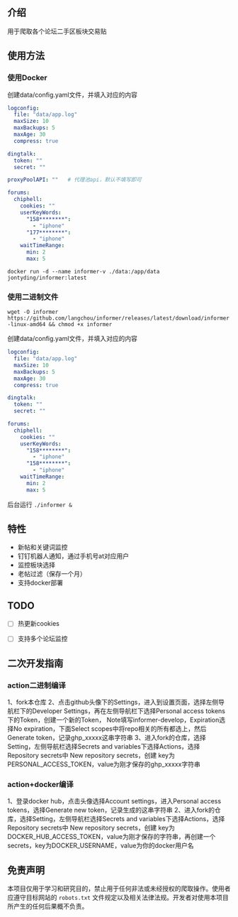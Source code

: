 ## 介绍
用于爬取各个论坛二手区板块交易贴

## 使用方法

### 使用Docker

创建data/config.yaml文件，并填入对应的内容

``` yaml
logconfig:
  file: "data/app.log"
  maxSize: 10
  maxBackups: 5
  maxAge: 30
  compress: true

dingtalk:
  token: ""
  secret: ""

proxyPoolAPI: ""   # 代理池api，默认不填写即可

forums:
  chiphell:
    cookies: ""
    userKeyWords:
      "158********":
        - "iphone"
      "177********":
        - "iphone"
    waitTimeRange:
      min: 2
      max: 5
```

`docker run -d --name informer-v ./data:/app/data jontyding/informer:latest`

### 使用二进制文件
`wget -O informer https://github.com/langchou/informer/releases/latest/download/informer-linux-amd64 && chmod +x informer`

创建data/config.yaml文件，并填入对应的内容

``` yaml
logconfig:
  file: "data/app.log"
  maxSize: 10
  maxBackups: 5
  maxAge: 30
  compress: true

dingtalk:
  token: ""
  secret: ""

forums:
  chiphell:
    cookies: ""
    userKeyWords:
      "158********":
        - "iphone"
      "158********":
        - "iphone"
    waitTimeRange:
      min: 2
      max: 5
```

后台运行
`./informer &`


## 特性

- 新帖和关键词监控
- 钉钉机器人通知，通过手机号at对应用户
- 监控板块选择
- 老帖过滤（保存一个月）
- 支持docker部署


## TODO

- [ ] 热更新cookies
- [ ] 支持多个论坛监控


## 二次开发指南


### action二进制编译
1、fork本仓库
2、点击github头像下的Settings，进入到设置页面，选择左侧导航栏下的Developer Settings，再在左侧导航栏下选择Personal access tokens下的Token，创建一个新的Token，
Note填写informer-develop，Expiration选择No expiration，下面Select scopes中将repo相关的所有都选上，然后Generate token，记录ghp_xxxxx这串字符串
3、进入fork的仓库，选择Setting，左侧导航栏选择Secrets and variables下选择Actions，选择Repository secrets中 New repository secrets，创建 key为PERSONAL_ACCESS_TOKEN，value为刚才保存的ghp_xxxxx字符串

### action+docker编译

1、登录docker hub，点击头像选择Account settings，进入Personal access tokens，选择Generate new token，记录生成的这串字符串
2、进入fork的仓库，选择Setting，左侧导航栏选择Secrets and variables下选择Actions，选择Repository secrets中 New repository secrets，创建 key为DOCKER_HUB_ACCESS_TOKEN，value为刚才保存的字符串，再创建一个secrets，key为DOCKER_USERNAME，value为你的docker用户名


## 免责声明

本项目仅用于学习和研究目的，禁止用于任何非法或未经授权的爬取操作。使用者应遵守目标网站的 `robots.txt` 文件规定以及相关法律法规。开发者对使用本项目所产生的任何后果概不负责。

